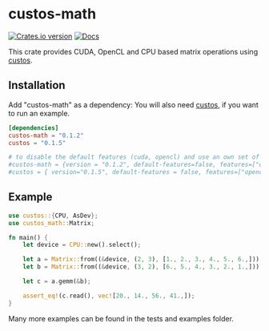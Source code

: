 # custos-math

[![Crates.io version](https://img.shields.io/crates/v/custos-math.svg)](https://crates.io/crates/custos-math)
[![Docs](https://docs.rs/custos-math/badge.svg?version=0.1.2)](https://docs.rs/custos-math/0.1.2/custos-math/)

This crate provides CUDA, OpenCL and CPU based matrix operations using [custos].

[custos]: https://github.com/elftausend/custos

## Installation

Add "custos-math" as a dependency:
You will also need [custos], if you want to run an example.
```toml
[dependencies]
custos-math = "0.1.2"
custos = "0.1.5"

# to disable the default features (cuda, opencl) and use an own set of features:
#custos-math = {version = "0.1.2", default-features=false, features=["opencl", "safe"]}
#custos = { version="0.1.5", default-features = false, features=["opencl", "safe"]}
```

## Example

```rust
use custos::{CPU, AsDev};
use custos_math::Matrix;

fn main() {
    let device = CPU::new().select();

    let a = Matrix::from((&device, (2, 3), [1., 2., 3., 4., 5., 6.,]));
    let b = Matrix::from((&device, (3, 2), [6., 5., 4., 3., 2., 1.,]));

    let c = a.gemm(&b);

    assert_eq!(c.read(), vec![20., 14., 56., 41.,]);
}
```

Many more examples can be found in the tests and examples folder.